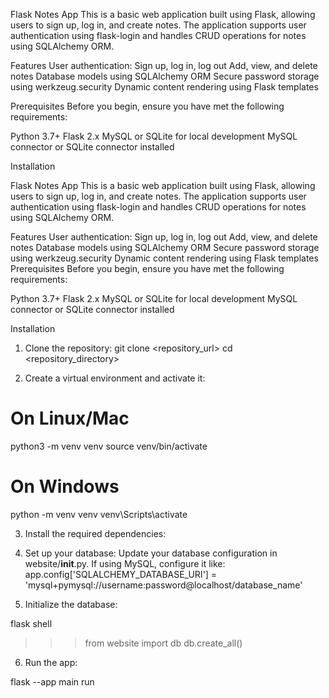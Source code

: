 Flask Notes App
This is a basic web application built using Flask, allowing users to sign up, log in, and create notes. The application supports user authentication using flask-login and handles CRUD operations for notes using SQLAlchemy ORM.

Features
User authentication: Sign up, log in, log out
Add, view, and delete notes
Database models using SQLAlchemy ORM
Secure password storage using werkzeug.security
Dynamic content rendering using Flask templates


Prerequisites
Before you begin, ensure you have met the following requirements:

Python 3.7+
Flask 2.x
MySQL or SQLite for local development
MySQL connector or SQLite connector installed


Installation

Flask Notes App
This is a basic web application built using Flask, allowing users to sign up, log in, and create notes. The application supports user authentication using flask-login and handles CRUD operations for notes using SQLAlchemy ORM.

Features
User authentication: Sign up, log in, log out
Add, view, and delete notes
Database models using SQLAlchemy ORM
Secure password storage using werkzeug.security
Dynamic content rendering using Flask templates
Prerequisites
Before you begin, ensure you have met the following requirements:

Python 3.7+
Flask 2.x
MySQL or SQLite for local development
MySQL connector or SQLite connector installed


Installation

1. Clone the repository:
git clone <repository_url>
cd <repository_directory>

2. Create a virtual environment and activate it:

# On Linux/Mac
python3 -m venv venv
source venv/bin/activate

# On Windows
python -m venv venv
venv\Scripts\activate

3. Install the required dependencies:


4. Set up your database:
Update your database configuration in website/__init__.py. If using MySQL, configure it like:
app.config['SQLALCHEMY_DATABASE_URI'] = 'mysql+pymysql://username:password@localhost/database_name'


5. Initialize the database:

flask shell
>>> from website import db
>>> db.create_all()

6. Run the app:

flask --app main run
